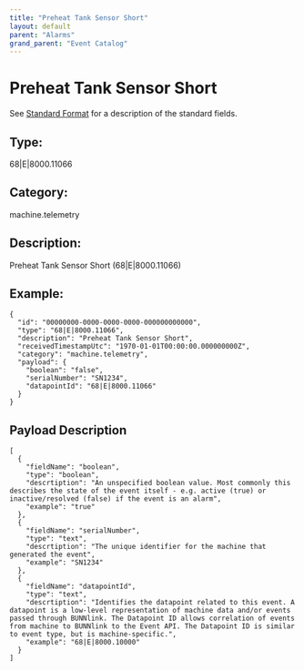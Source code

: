 ```yaml
---
title: "Preheat Tank Sensor Short"
layout: default
parent: "Alarms"
grand_parent: "Event Catalog"
---
```


# Preheat Tank Sensor Short

See [Standard Format](/event-subscriptions/event-format) for a description of the standard fields.

## Type:

68\|E\|8000.11066

## Category:

machine.telemetry

## Description: 

Preheat Tank Sensor Short (68\|E\|8000.11066)

## Example:

```
{
  "id": "00000000-0000-0000-0000-000000000000",
  "type": "68|E|8000.11066",
  "description": "Preheat Tank Sensor Short",
  "receivedTimestampUtc": "1970-01-01T00:00:00.000000000Z",
  "category": "machine.telemetry",
  "payload": {
    "boolean": "false",
    "serialNumber": "SN1234",
    "datapointId": "68|E|8000.11066"
  }
}
```

## Payload Description

```
[
  {
    "fieldName": "boolean",
    "type": "boolean",
    "descrtiption": "An unspecified boolean value. Most commonly this describes the state of the event itself - e.g. active (true) or inactive/resolved (false) if the event is an alarm",
    "example": "true"
  },
  {
    "fieldName": "serialNumber",
    "type": "text",
    "descrtiption": "The unique identifier for the machine that generated the event",
    "example": "SN1234"
  },
  {
    "fieldName": "datapointId",
    "type": "text",
    "descrtiption": "Identifies the datapoint related to this event. A datapoint is a low-level representation of machine data and/or events passed through BUNNlink. The Datapoint ID allows correlation of events from machine to BUNNlink to the Event API. The Datapoint ID is similar to event type, but is machine-specific.",
    "example": "68|E|8000.10000"
  }
]
```

